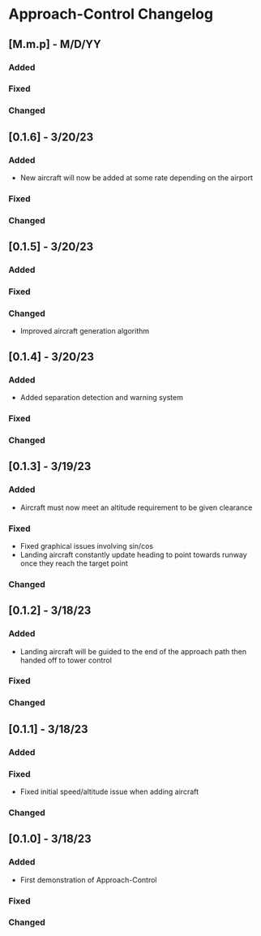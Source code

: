 # Approach-Control Changelog


## [M.m.p] - M/D/YY
### Added
### Fixed
### Changed

## [0.1.6] - 3/20/23
### Added
* New aircraft will now be added at some rate depending on the airport
### Fixed
### Changed

## [0.1.5] - 3/20/23
### Added
### Fixed
### Changed
* Improved aircraft generation algorithm

## [0.1.4] - 3/20/23
### Added
* Added separation detection and warning system
### Fixed
### Changed

## [0.1.3] - 3/19/23
### Added
* Aircraft must now meet an altitude requirement to be given clearance
### Fixed
* Fixed graphical issues involving sin/cos
* Landing aircraft constantly update heading to point towards runway once they reach the target point
### Changed

## [0.1.2] - 3/18/23
### Added
* Landing aircraft will be guided to the end of the approach path then handed off to tower control
### Fixed
### Changed

## [0.1.1] - 3/18/23
### Added
### Fixed
* Fixed initial speed/altitude issue when adding aircraft
### Changed

## [0.1.0] - 3/18/23
### Added
* First demonstration of Approach-Control
### Fixed
### Changed
